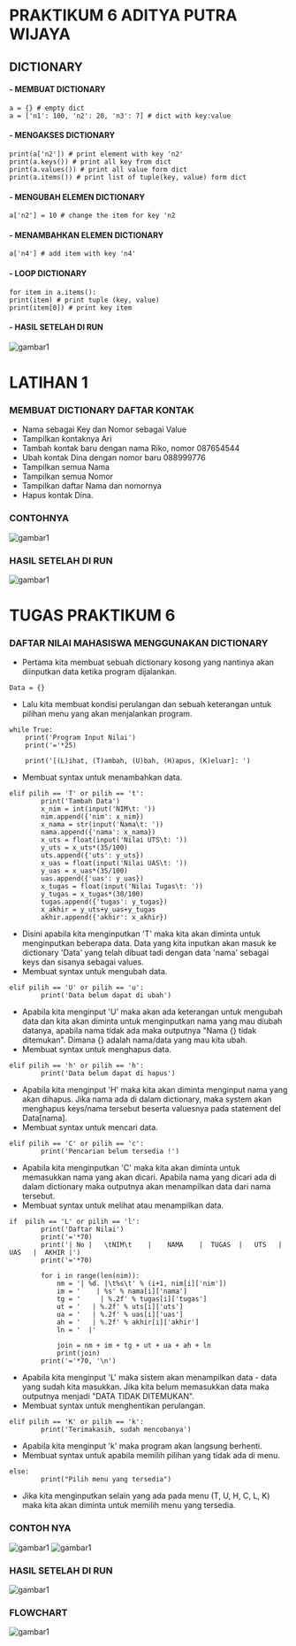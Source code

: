 # PRAKTIKUM 6 ADITYA PUTRA WIJAYA

## DICTIONARY
#### - MEMBUAT DICTIONARY
```
a = {} # empty dict
a = ['n1': 100, 'n2': 20, 'n3': 7] # dict with key:value
```
#### - MENGAKSES DICTIONARY
```
print(a['n2']) # print element with key 'n2'
print(a.keys()) # print all key from dict
print(a.values()) # print all value form dict
print(a.items()) # print list of tuple(key, value) form dict
```
#### - MENGUBAH ELEMEN DICTIONARY
```
a['n2'] = 10 # change the item for key 'n2
```
#### - MENAMBAHKAN ELEMEN DICTIONARY
```
a['n4'] # add item with key 'n4'
```
#### - LOOP DICTIONARY
```
for item in a.items():
print(item) # print tuple (key, value)
print(item[0]) # print key item
```
#### - HASIL SETELAH DI RUN

![gambar1](gambar/gam11.png)


# LATIHAN 1
### MEMBUAT DICTIONARY DAFTAR KONTAK
- Nama sebagai Key dan Nomor sebagai Value
- Tampilkan kontaknya Ari
- Tambah kontak baru dengan nama Riko, nomor 087654544
- Ubah kontak Dina dengan nomor baru 088999776
- Tampilkan semua Nama
- Tampilkan semua Nomor
- Tampilkan daftar Nama dan nomornya
- Hapus kontak Dina.

### CONTOHNYA
![gambar1](gambar/gam2.jpeg)

### HASIL SETELAH DI RUN
![gambar1](gambar/gam1.png)


# TUGAS PRAKTIKUM 6
### DAFTAR NILAI MAHASISWA MENGGUNAKAN DICTIONARY
- Pertama kita membuat sebuah dictionary kosong yang nantinya akan diinputkan data ketika program dijalankan.
```
Data = {}
```
- Lalu kita membuat kondisi perulangan dan sebuah keterangan untuk pilihan menu yang akan menjalankan program.
```
while True:
    print('Program Input Nilai')
    print('='*25)

    print('[(L)ihat, (T)ambah, (U)bah, (H)apus, (K)eluar]: ')
```
- Membuat syntax untuk menambahkan data.
```
elif pilih == 'T' or pilih == 't':
        print('Tambah Data')
        x_nim = int(input('NIM\t: '))
        nim.append({'nim': x_nim})
        x_nama = str(input('Nama\t: '))
        nama.append({'nama': x_nama})
        x_uts = float(input('Nilai UTS\t: '))
        y_uts = x_uts*(35/100)
        uts.append({'uts': y_uts})
        x_uas = float(input('Nilai UAS\t: '))
        y_uas = x_uas*(35/100)
        uas.append({'uas': y_uas})
        x_tugas = float(input('Nilai Tugas\t: '))
        y_tugas = x_tugas*(30/100)
        tugas.append({'tugas': y_tugas})
        x_akhir = y_uts+y_uas+y_tugas
        akhir.append({'akhir': x_akhir})
 ```
- Disini apabila kita menginputkan 'T' maka kita akan diminta untuk menginputkan beberapa data. Data yang kita inputkan akan masuk ke dictionary 'Data' yang telah dibuat tadi dengan data 'nama' sebagai keys dan sisanya sebagai values.
- Membuat syntax untuk mengubah data.
```
elif pilih == 'U' or pilih == 'u':
        print('Data belum dapat di ubah')
```
- Apabila kita menginput 'U' maka akan ada keterangan untuk mengubah data dan kita akan diminta untuk menginputkan nama yang mau diubah datanya, apabila nama tidak ada maka outputnya "Nama {} tidak ditemukan". Dimana {} adalah nama/data yang mau kita ubah.
- Membuat syntax untuk menghapus data.
```
elif pilih == 'h' or pilih == 'h':
        print('Data belum dapat di hapus')
```
- Apabila kita menginput 'H' maka kita akan diminta menginput nama yang akan dihapus. Jika nama ada di dalam dictionary, maka system akan menghapus keys/nama tersebut beserta valuesnya pada statement del Data[nama].
- Membuat syntax untuk mencari data.
```
elif pilih == 'C' or pilih == 'c':
        print('Pencarian belum tersedia !')
```
- Apabila kita menginputkan 'C' maka kita akan diminta untuk memasukkan nama yang akan dicari. Apabila nama yang dicari ada di dalam dictionary maka outputnya akan menampilkan data dari nama tersebut.
- Membuat syntax untuk melihat atau menampilkan data.
```
if  pilih == 'L' or pilih == 'l':
        print('Daftar Nilai')
        print('='*70)
        print('| No |   \tNIM\t    |    NAMA    |  TUGAS  |   UTS   |   UAS   |  AKHIR |')
        print('='*70)

        for i in range(len(nim)):
            nm = '| %d. |\t%s\t' % (i+1, nim[i]['nim'])
            im = '    | %s' % nama[i]['nama']
            tg = '     | %.2f' % tugas[i]['tugas']
            ut = '   | %.2f' % uts[i]['uts']
            ua = '   | %.2f' % uas[i]['uas']
            ah = '   | %.2f' % akhir[i]['akhir']
            ln = '  |'

            join = nm + im + tg + ut + ua + ah + ln
            print(join)
        print('='*70, '\n')
```
- Apabila kita menginput 'L' maka sistem akan menampilkan data - data yang sudah kita masukkan. Jika kita belum memasukkan data maka outputnya menjadi "DATA TIDAK DITEMUKAN".
- Membuat syntax untuk menghentikan perulangan.
```
elif pilih == 'K' or pilih == 'k':
        print('Terimakasih, sudah mencobanya')
```
- Apabila kita menginput 'k' maka program akan langsung berhenti.
- Membuat syntax untuk apabila memilih pilihan yang tidak ada di menu.
```
else:
        print("Pilih menu yang tersedia")
```
- Jika kita menginputkan selain yang ada pada menu (T, U, H, C, L, K) maka kita akan diminta untuk memilih menu yang tersedia.

### CONTOH NYA
![gambar1](gambar/gam5.png)
![gambar1](gambar/gam6.png)

### HASIL SETELAH DI RUN
![gambar1](gambar/gam.png)

### FLOWCHART
![gambar1](IMG-20221129-WA0002.jpg)



